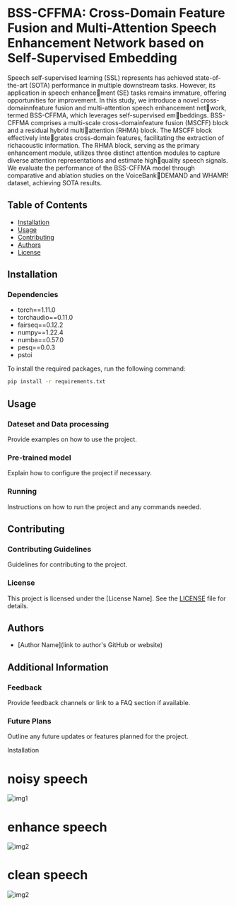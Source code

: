 # BSS-CFFMA: Cross-Domain Feature Fusion and Multi-Attention Speech Enhancement Network based on Self-Supervised Embedding

Speech self-supervised learning (SSL) represents has achieved state-of-the-art (SOTA) performance in multiple downstream tasks. However, its application in speech enhancement (SE) tasks remains immature, offering opportunities for improvement. In this study, we introduce a novel cross-domainnfeature fusion and multi-attention speech enhancement network, termed BSS-CFFMA, which leverages self-supervised embeddings. BSS-CFFMA comprises a multi-scale cross-domainfeature fusion (MSCFF) block and a residual hybrid multiattention (RHMA) block. The MSCFF block effectively integrates cross-domain features, facilitating the extraction of richacoustic information. The RHMA block, serving as the primary enhancement module, utilizes three distinct attention modules to capture diverse attention representations and estimate highquality speech signals.
We evaluate the performance of the BSS-CFFMA model through comparative and ablation studies on the VoiceBankDEMAND and WHAMR! dataset, achieving SOTA results.

## Table of Contents

- [Installation](#installation)
- [Usage](#usage)
- [Contributing](#contributing)
- [Authors](#authors)
- [License](#license)

## Installation

### Dependencies
- torch==1.11.0
- torchaudio==0.11.0
- fairseq==0.12.2
- numpy==1.22.4
- numba==0.57.0
- pesq==0.0.3
- pstoi

To install the required packages, run the following command:

```bash
pip install -r requirements.txt
```

## Usage

### Dateset and Data processing

Provide examples on how to use the project.

### Pre-trained model

Explain how to configure the project if necessary.

### Running

Instructions on how to run the project and any commands needed.

## Contributing

### Contributing Guidelines

Guidelines for contributing to the project.

### License

This project is licensed under the [License Name]. See the [LICENSE](LICENSE) file for details.

## Authors

- [Author Name](link to author's GitHub or website)

## Additional Information

### Feedback

Provide feedback channels or link to a FAQ section if available.

### Future Plans

Outline any future updates or features planned for the project.



Installation

# noisy speech

![img1](img/noisy.png) 

# enhance speech

![img2](img/enhance.png)

# clean speech

![img2](img/clean.png)

